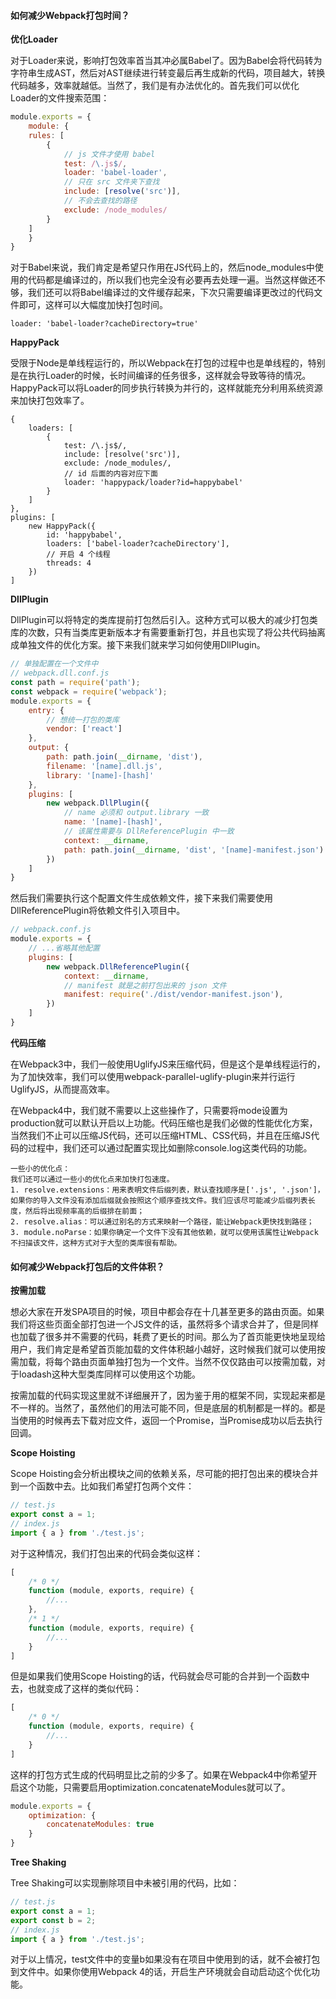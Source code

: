 #### 如何减少Webpack打包时间？
**优化Loader**


对于Loader来说，影响打包效率首当其冲必属Babel了。因为Babel会将代码转为字符串生成AST，然后对AST继续进行转变最后再生成新的代码，项目越大，转换代码越多，效率就越低。当然了，我们是有办法优化的。首先我们可以优化Loader的文件搜索范围：


```javascript
module.exports = {
    module: {
    rules: [
        {
            // js 文件才使用 babel
            test: /\.js$/,
            loader: 'babel-loader',
            // 只在 src 文件夹下查找
            include: [resolve('src')],
            // 不会去查找的路径
            exclude: /node_modules/
        }
    ]
    }
}
```


对于Babel来说，我们肯定是希望只作用在JS代码上的，然后node_modules中使用的代码都是编译过的，所以我们也完全没有必要再去处理一遍。当然这样做还不够，我们还可以将Babel编译过的文件缓存起来，下次只需要编译更改过的代码文件即可，这样可以大幅度加快打包时间。


```
loader: 'babel-loader?cacheDirectory=true'
```


**HappyPack**


受限于Node是单线程运行的，所以Webpack在打包的过程中也是单线程的，特别是在执行Loader的时候，长时间编译的任务很多，这样就会导致等待的情况。HappyPack可以将Loader的同步执行转换为并行的，这样就能充分利用系统资源来加快打包效率了。


```
{
    loaders: [
        {
            test: /\.js$/,
            include: [resolve('src')],
            exclude: /node_modules/,
            // id 后面的内容对应下面
            loader: 'happypack/loader?id=happybabel'
        }
    ]
},
plugins: [
    new HappyPack({
        id: 'happybabel',
        loaders: ['babel-loader?cacheDirectory'],
        // 开启 4 个线程
        threads: 4
    })
]
```


**DllPlugin**


DllPlugin可以将特定的类库提前打包然后引入。这种方式可以极大的减少打包类库的次数，只有当类库更新版本才有需要重新打包，并且也实现了将公共代码抽离成单独文件的优化方案。接下来我们就来学习如何使用DllPlugin。


```javascript
// 单独配置在一个文件中
// webpack.dll.conf.js
const path = require('path');
const webpack = require('webpack');
module.exports = {
    entry: {
        // 想统一打包的类库
        vendor: ['react']
    },
    output: {
        path: path.join(__dirname, 'dist'),
        filename: '[name].dll.js',
        library: '[name]-[hash]'
    },
    plugins: [
        new webpack.DllPlugin({
            // name 必须和 output.library 一致
            name: '[name]-[hash]',
            // 该属性需要与 DllReferencePlugin 中一致
            context: __dirname,
            path: path.join(__dirname, 'dist', '[name]-manifest.json')
        })
    ]
}
```


然后我们需要执行这个配置文件生成依赖文件，接下来我们需要使用DllReferencePlugin将依赖文件引入项目中。


```javascript
// webpack.conf.js
module.exports = {
    // ...省略其他配置
    plugins: [
        new webpack.DllReferencePlugin({
            context: __dirname,
            // manifest 就是之前打包出来的 json 文件
            manifest: require('./dist/vendor-manifest.json'),
        })
    ]
}
```


**代码压缩**


在Webpack3中，我们一般使用UglifyJS来压缩代码，但是这个是单线程运行的，为了加快效率，我们可以使用webpack-parallel-uglify-plugin来并行运行UglifyJS，从而提高效率。


在Webpack4中，我们就不需要以上这些操作了，只需要将mode设置为production就可以默认开启以上功能。代码压缩也是我们必做的性能优化方案，当然我们不止可以压缩JS代码，还可以压缩HTML、CSS代码，并且在压缩JS代码的过程中，我们还可以通过配置实现比如删除console.log这类代码的功能。


```
一些小的优化点：
我们还可以通过一些小的优化点来加快打包速度。
1. resolve.extensions：用来表明文件后缀列表，默认查找顺序是['.js', '.json']，如果你的导入文件没有添加后缀就会按照这个顺序查找文件。我们应该尽可能减少后缀列表长度，然后将出现频率高的后缀排在前面；
2. resolve.alias：可以通过别名的方式来映射一个路径，能让Webpack更快找到路径；
3. module.noParse：如果你确定一个文件下没有其他依赖，就可以使用该属性让Webpack不扫描该文件，这种方式对于大型的类库很有帮助。
```


#### 如何减少Webpack打包后的文件体积？
**按需加载**


想必大家在开发SPA项目的时候，项目中都会存在十几甚至更多的路由页面。如果我们将这些页面全部打包进一个JS文件的话，虽然将多个请求合并了，但是同样也加载了很多并不需要的代码，耗费了更长的时间。那么为了首页能更快地呈现给用户，我们肯定是希望首页能加载的文件体积越小越好，这时候我们就可以使用按需加载，将每个路由页面单独打包为一个文件。当然不仅仅路由可以按需加载，对于loadash这种大型类库同样可以使用这个功能。


按需加载的代码实现这里就不详细展开了，因为鉴于用的框架不同，实现起来都是不一样的。当然了，虽然他们的用法可能不同，但是底层的机制都是一样的。都是当使用的时候再去下载对应文件，返回一个Promise，当Promise成功以后去执行回调。


**Scope Hoisting**


Scope Hoisting会分析出模块之间的依赖关系，尽可能的把打包出来的模块合并到一个函数中去。比如我们希望打包两个文件：


```javascript
// test.js
export const a = 1;
// index.js
import { a } from './test.js';
```


对于这种情况，我们打包出来的代码会类似这样：


```javascript
[
    /* 0 */
    function (module, exports, require) {
        //...
    },
    /* 1 */
    function (module, exports, require) {
        //...
    }
]
```


但是如果我们使用Scope Hoisting的话，代码就会尽可能的合并到一个函数中去，也就变成了这样的类似代码：


```javascript
[
    /* 0 */
    function (module, exports, require) {
        //...
    }
]
```


这样的打包方式生成的代码明显比之前的少多了。如果在Webpack4中你希望开启这个功能，只需要启用optimization.concatenateModules就可以了。


```javascript
module.exports = {
    optimization: {
        concatenateModules: true
    }
}
```


**Tree Shaking**


Tree Shaking可以实现删除项目中未被引用的代码，比如：


```javascript
// test.js
export const a = 1;
export const b = 2;
// index.js
import { a } from './test.js';
```


对于以上情况，test文件中的变量b如果没有在项目中使用到的话，就不会被打包到文件中。如果你使用Webpack 4的话，开启生产环境就会自动启动这个优化功能。